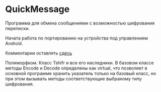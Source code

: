﻿QuickMessage
============

Программа для обмена сообщениями с возможностью шифрования переписки.

Начата работа по портированию на устройства под управлением Android.

Комментарии оставлять <a href= "https://github.com/andreusamadeus/QuickMessage/issues/1">сдесь</a>


Полиморфизм.
Класс Tshifr и все его наследники. В базовом классе методы Encode и Decode определены как virtual, что позволяет в основной программе хранить указатель только на базовый класс, но при этом вызывать методы соответствующие выбраному типу шифрования.
